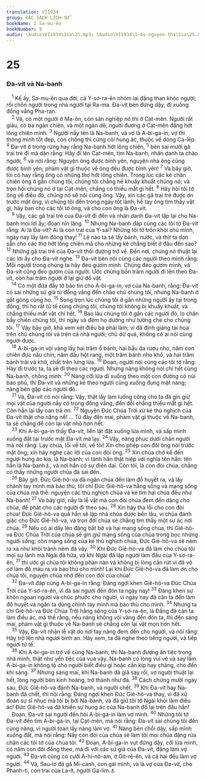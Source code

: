 ```yaml
---
translation: VI1934
group: CÁC SÁCH LỊCH-SỬ
bookName: I Sa-mu-ên 
bookNumber: 9
audio: \Audio\VI1934\1sa\25.mp3; \Audio\VI1934\1-ms-nguyen-thi\1sa\25.mp3
---
```


<div class="title"><h1>25</h1><h3>Đa-vít và Na-banh</h3></div>
<span class="verse 1sa_25_1"> <sup>1</sup> Kế ấy, Sa-mu-ên qua đời; cả Y-sơ-ra-ên nhóm lại đặng than khóc người; rồi chôn người trong nhà người tại Ra-ma. Đa-vít bèn đứng dậy, đi xuống đồng vắng Pha-ran. <br/></span>
<span class="verse 1sa_25_2"> <sup>2</sup> Vả, có một người ở Ma-ôn, còn sản nghiệp nó thì ở Cạt-mên. Người rất giàu, có ba ngàn chiên, và một ngàn dê; người đương ở Cạt-mên đặng hớt lông chiên mình. </span>
<span class="verse 1sa_25_3"><sup>3</sup> Người nầy tên là Na-banh, và vợ là A-bi-ga-in; vợ thì thông minh tốt đẹp, còn chồng thì cứng cỏi hung ác, thuộc về dòng Ca-lép. </span>
<span class="verse 1sa_25_4"><sup>4</sup> Đa-vít ở trong rừng hay rằng Na-banh hớt lông chiên, </span>
<span class="verse 1sa_25_5"><sup>5</sup> bèn sai mười gã trai trẻ đi mà dặn rằng: Hãy đi lên Cạt-mên, tìm Na-banh, nhân danh ta chào người, </span>
<span class="verse 1sa_25_6"><sup>6</sup> và nói rằng: Nguyện ông được bình yên, nguyện nhà ông cũng được bình yên; phàm vật gì thuộc về ông đều được bình yên! </span>
<span class="verse 1sa_25_7"><sup>7</sup> Và bây giờ, tôi có hay rằng ông có những thợ hớt lông chiên. Trong lúc các kẻ chăn chiên ông ở gần chúng tôi, chúng tôi chẳng hề khuấy khuất chúng nó; và trọn hồi chúng nó ở tại Cạt-mên, chẳng có thiếu mất gì hết. </span>
<span class="verse 1sa_25_8"><sup>8</sup> Hãy hỏi tôi tớ ông về điều đó, chúng nó sẽ nói cùng ông. Vậy, xin các gã trai trẻ được ơn trước mặt ông, vì chúng tôi đến trong ngày tốt lành; hễ tay ông tìm thấy vật gì, hãy ban cho các tôi tớ ông, và cho con ông là Đa-vít. <br/></span>
<span class="verse 1sa_25_9"> <sup>9</sup> Vậy, các gã trai trẻ của Đa-vít đi đến và nhân danh Đa-vít lặp lại cho Na-banh mọi lời ấy; đoạn nín lặng. </span>
<span class="verse 1sa_25_10"><sup>10</sup> Nhưng Na-banh đáp cùng các tôi tớ Đa-vít rằng: Ai là Đa-vít? Ai là con trai của Y-sai? Những tôi tớ trốn khỏi chủ mình, ngày nay lấy làm đông thay! </span>
<span class="verse 1sa_25_11"><sup>11</sup> Lẽ nào ta sẽ lấy bánh, nước, và thịt ta dọn sẵn cho các thợ hớt lông chiên mà cho những kẻ chẳng biết ở đâu đến sao? </span>
<span class="verse 1sa_25_12"><sup>12</sup> Những gã trai trẻ của Đa-vít thối đường trở về. Đến nơi, chúng nó thuật lại các lời ấy cho Đa-vít nghe. </span>
<span class="verse 1sa_25_13"><sup>13</sup> Đa-vít bèn nói cùng các người theo mình rằng: Mỗi người trong chúng ta hãy đeo gươm mình. Chúng đeo gươm mình, và Đa-vít cũng đeo gươm của người. Ước chừng bốn trăm người đi lên theo Đa-vít, còn hai trăm người ở lại giữ đồ vật. <br/></span>
<span class="verse 1sa_25_14"> <sup>14</sup> Có một đứa đầy tớ báo tin cho A-bi-ga-in, vợ của Na-banh, rằng: Đa-vít có sai những sứ giả từ đồng vắng đến chào chủ chúng tôi, nhưng Na-banh ở gắt gỏng cùng họ. </span>
<span class="verse 1sa_25_15"><sup>15</sup> Song trọn lúc chúng tôi ở gần những người ấy tại trong đồng, thì họ rất tử tế cùng chúng tôi, chúng tôi không bị khuấy khuất, và chẳng thiếu mất vật chi hết. </span>
<span class="verse 1sa_25_16"><sup>16</sup> Bao lâu chúng tôi ở gần các người đó, lo chăn bầy chiên chúng tôi, thì ngày và đêm họ dường như tường che cho chúng tôi. </span>
<span class="verse 1sa_25_17"><sup>17</sup> Vậy bây giờ, khá xem xét điều bà phải làm; vì đã định giáng tai họa trên chủ chúng tôi và trên cả nhà người; chủ dữ quá, không có ai nói cùng người được. <br/></span>
<span class="verse 1sa_25_18"> <sup>18</sup> A-bi-ga-in vội vàng lấy hai trăm ổ bánh, hai bầu da rượu nho, năm con chiên đực nấu chín, năm đấu hột rang, một trăm bánh nho khô, và hai trăm bánh trái vả khô, chất trên lưng lừa. </span>
<span class="verse 1sa_25_19"><sup>19</sup> Đoạn, người nói cùng các tôi tớ rằng: Hãy đi trước ta, ta sẽ đi theo các ngươi. Nhưng nàng không nói chi hết cùng Na-banh, chồng mình. </span>
<span class="verse 1sa_25_20"><sup>20</sup> Nàng cỡi lừa đi xuống theo một con đường có núi bao phủ, thì Đa-vít và những kẻ theo người cũng xuống đụng mặt nàng; nàng bèn gặp các người đó. <br/></span>
<span class="verse 1sa_25_21"> <sup>21</sup> Vả, Đa-vít có nói rằng: Vậy, thật lấy làm luống công cho ta đã gìn giữ mọi vật của người nầy có trong đồng vắng, đến đỗi chẳng thiếu mất gì hết. Còn hắn lại lấy oán trả ơn. </span>
<span class="verse 1sa_25_22"><sup>22</sup> Nguyện Đức Chúa Trời xử kẻ thù nghịch của Đa-vít thật cho nặng nề! … Từ đây đến mai, phàm vật gì thuộc về Na-banh, ta sẽ chẳng để còn lại vật nhỏ hơn hết. <br/></span>
<span class="verse 1sa_25_23"> <sup>23</sup> Khi A-bi-ga-in thấy Đa-vít, liền lật đật xuống lừa mình, và sấp mình xuống đất tại trước mặt Đa-vít mà lạy. </span>
<span class="verse 1sa_25_24"><sup>24</sup> Vậy, nàng phục dưới chân người mà nói rằng: Lạy chúa, lỗi về tôi, về tôi! Xin cho phép con đòi ông nói trước mặt ông; xin hãy nghe các lời của con đòi ông. </span>
<span class="verse 1sa_25_25"><sup>25</sup> Xin chúa chớ kể đến người hung ác kia, là Na-banh; vì tánh hắn thật hiệp với nghĩa tên hắn: tên hắn là Na-banh<a data-toggle="tooltip" data-placement="bottom" title="Nghĩa là điên">⚓</a>, và nơi hắn có sự điên dại. Còn tôi, là con đòi chúa, chẳng có thấy những người chúa đã sai đến. <br/></span>
<span class="verse 1sa_25_26"> <sup>26</sup> Bây giờ, Đức Giê-hô-va đã ngăn chúa đến làm đổ huyết ra, và lấy chánh tay mình mà báo thù; tôi chỉ Đức Giê-hô-va hằng sống và mạng sống của chúa mà thề: nguyện các thù nghịch chúa và kẻ tìm hại chúa đều như Na-banh! </span>
<span class="verse 1sa_25_27"><sup>27</sup> Và bây giờ, nầy là lễ vật mà con đòi chúa đem đến dâng cho chúa, để phát cho các người đi theo sau. </span>
<span class="verse 1sa_25_28"><sup>28</sup> Xin hãy tha lỗi cho con đòi chúa! Đức Giê-hô-va quả hẳn sẽ lập nhà chúa được bền lâu, vì chúa đánh giặc cho Đức Giê-hô-va, và trọn đời chúa sẽ chẳng tìm thấy một sự ác nơi chúa. </span>
<span class="verse 1sa_25_29"><sup>29</sup> Nếu có ai dấy lên đặng bắt bớ và hại mạng sống chúa, thì Giê-hô-va Đức Chúa Trời của chúa sẽ gìn giữ mạng sống của chúa trong bọc những người sống; còn mạng sống của kẻ thù nghịch chúa, Đức Giê-hô-va sẽ ném ra xa như khỏi trành ném đá vậy. </span>
<span class="verse 1sa_25_30"><sup>30</sup> Khi Đức Giê-hô-va đã làm cho chúa tôi mọi sự lành mà Ngài đã hứa, và khi Ngài đã lập người làm đầu của Y-sơ-ra-ên, </span>
<span class="verse 1sa_25_31"><sup>31</sup> thì ước gì chúa tôi không phàn nàn và không bị lòng cắn rứt vì đã vô cớ làm đổ máu ra và báo thù cho mình! Lại khi Đức Giê-hô-va đã làm ơn cho chúa tôi, nguyện chúa nhớ đến con đòi của chúa! <br/></span>
<span class="verse 1sa_25_32"> <sup>32</sup> Đa-vít đáp cùng A-bi-ga-in rằng: Đáng ngợi khen Giê-hô-va Đức Chúa Trời của Y-sơ-ra-ên, vì đã sai ngươi đến đón ta ngày nay! </span>
<span class="verse 1sa_25_33"><sup>33</sup> Đáng khen sự khôn ngoan ngươi và chúc phước cho ngươi, vì ngày nay đã cản ta đến làm đổ huyết và ngăn ta dùng chính tay mình mà báo thù cho mình. </span>
<span class="verse 1sa_25_34"><sup>34</sup> Nhưng ta chỉ Giê-hô-va Đức Chúa Trời hằng sống của Y-sơ-ra-ên, là Đấng đã cản ta làm điều ác, mà thề rằng, nếu nàng không vội vàng đến đón ta, thì đến sáng mai, phàm vật gì thuộc về Na-banh sẽ chẳng còn lại vật mọn hơn hết. <br/></span>
<span class="verse 1sa_25_35"> <sup>35</sup> Vậy, Đa-vít nhận lễ vật do nơi tay nàng đem đến cho người, và nói rằng: Hãy trở lên nhà ngươi bình an. Hãy xem, ta đã nghe theo tiếng ngươi, và tiếp ngươi tử tế. <br/></span>
<span class="verse 1sa_25_36"> <sup>36</sup> Khi A-bi-ga-in trở về cùng Na-banh, thì Na-banh đương ăn tiệc trong nhà mình, thật như yến tiệc của vua vậy. Na-banh có lòng vui vẻ và say lắm. A-bi-ga-in không tỏ cho người biết điều gì hoặc cần kíp hay chăng, cho đến khi sáng. </span>
<span class="verse 1sa_25_37"><sup>37</sup> Nhưng sáng mai, khi Na-banh đã giã say rồi, vợ người thuật lại hết, lòng người bèn kinh hoảng, trở thành như đá. </span>
<span class="verse 1sa_25_38"><sup>38</sup> Cách chừng mười ngày sau, Đức Giê-hô-va đánh Na-banh, và người chết. </span>
<span class="verse 1sa_25_39"><sup>39</sup> Khi Đa-vít hay Na-banh đã chết, thì nói rằng: Đáng ngợi khen Đức Giê-hô-va thay, vì đã xử đoán sự sỉ nhục mà tôi bị bởi Na-banh, và đã giữ tôi tớ Ngài khỏi làm điều ác! Đức Giê-hô-va đã khiến sự hung ác của Na-banh đổ lại trên đầu hắn! <br/> Đoạn, Đa-vít sai người đến hỏi A-bi-ga-in làm vợ mình. </span>
<span class="verse 1sa_25_40"><sup>40</sup> Những tôi tớ Đa-vít đến tìm A-bi-ga-in, tại Cạt-mên, mà nói rằng: Đa-vít sai chúng tôi đến cùng nàng, vì người toan lấy nàng làm vợ. </span>
<span class="verse 1sa_25_41"><sup>41</sup> Nàng bèn chỗi dậy, sấp mình xuống đất, mà nói rằng: Nầy con đòi của chúa sẽ làm tôi mọi chúa đặng rửa chân các tôi tớ của chúa tôi. </span>
<span class="verse 1sa_25_42"><sup>42</sup> Đoạn, A-bi-ga-in vụt đứng dậy, cỡi lừa mình, có năm con đòi đồng theo, mà đi với các sứ giả của Đa-vít, đặng làm vợ người. </span>
<span class="verse 1sa_25_43"><sup>43</sup> Đa-vít cũng có cưới A-hi-nô-am, ở Gít-rê-ên, và cả hai đều làm vợ người. </span>
<span class="verse 1sa_25_44"><sup>44</sup> Vả, Sau-lơ đã gả Mi-canh, con gái mình, và là vợ của Đa-vít, cho Phanh-ti, con trai của La-ít, người Ga-lim.<a data-toggle="tooltip" data-placement="bottom" title="2Sa 3:14-16">⚓</a><br/></span>
